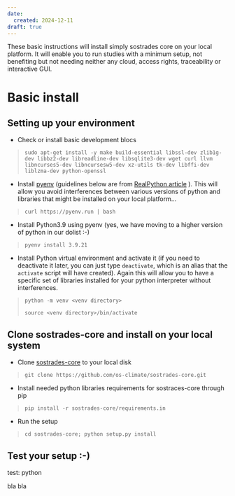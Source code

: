 ```yaml
---
date:
  created: 2024-12-11
draft: true
---
```


These basic instructions will install simply sostrades core on your local platform.
It will enable you to run studies with a minimum setup, not benefiting but not needing neither any cloud, access rights, traceability or interactive GUI.

# Basic install

## Setting up your environment

- Check or install basic development blocs

> `sudo apt-get install -y make build-essential libssl-dev zlib1g-dev libbz2-dev libreadline-dev libsqlite3-dev wget curl llvm libncurses5-dev libncursesw5-dev xz-utils tk-dev libffi-dev liblzma-dev python-openssl`


- Install [pyenv](https://github.com/pyenv/pyenv) (guidelines below are from [RealPython article](https://realpython.com/intro-to-pyenv/) ). This will allow you avoid interferences between various versions of python and libraries that might be installed on your local platform...

> `curl https://pyenv.run | bash`


- Install Python3.9 using pyenv (yes, we have moving to a higher version of python in our dolist :-)

> `pyenv install 3.9.21`

- Install Python virtual environment and activate it (if you need to deactivate it later, you can just type `deactivate`, which is an alias that the `activate` script will have created). Again this will allow you to have a specific set of libraries installed for your python interpreter without interferences.

> `python -m venv <venv directory>`
>
> `source <venv directory>/bin/activate`


## Clone sostrades-core and install on your local system

- Clone [sostrades-core](https://github.com/os-climate/sostrades-core) to your local disk

> `git clone https://github.com/os-climate/sostrades-core.git`

- Install needed python libraries requirements for sostraces-core through pip

> `pip install -r sostrades-core/requirements.in`

- Run the setup

> `cd sostrades-core; python setup.py install`

## Test your setup :-)

test: python

bla bla
